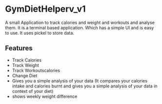 # GymDietHelperv_v1
A small Application to track calories and weight and workouts and analyse them.
It is a terminal based application. Which has a simple UI and is easy to use.
It uses pickel to store data.

## Features
- Track Calories
- Track Weight
- Track Workoutscalories
- Change Diet
- Gives you a simple analysis of your data (It compares your calories intake and calories burnt and gives you a simple analysis of your data in context of your diet)
- shows weekly weight difference

